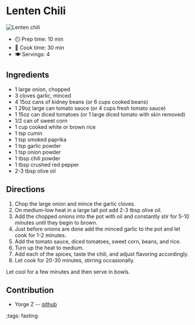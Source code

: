# Lenten Chili

![Lenten chili](pix/lenten-chili.webp)


- ⏲️ Prep time: 10 min
- 🍳 Cook time: 30 min
- 🍽️ Servings: 4

## Ingredients

- 1 large onion, chopped
- 3 cloves garlic, minced
- 4 15oz cans of kidney beans (or 6 cups cooked beans)
- 1 29oz large can tomato sauce (or 4 cups fresh tomato sauce)
- 1 15oz can diced tomatoes (or 1 large diced tomato with skin removed)
- 1/2 can of sweet corn
- 1 cup cooked white or brown rice
- 1 tsp cumin
- 1 tsp smoked paprika
- 1 tsp garlic powder
- 1 tsp onion powder
- 1 tbsp chili powder
- 1 tbsp crushed red pepper
- 2-3 tbsp olive oil

## Directions

1. Chop the large onion and mince the garlic cloves.
2. On medium-low heat in a large tall pot add 2-3 tbsp olive oil.
3. Add the chopped onions into the pot with oil and constantly stir for 5-10 minutes until they begin to brown.
4. Just before onions are done add the minced garlic to the pot and let cook for 1-2 minutes.
5. Add the tomato sauce, diced tomatoes, sweet corn, beans, and rice.
6. Turn up the heat to medium.
6. Add each of the spices, taste the chili, and adjust flavoring accordingly.
7. Let cook for 20-30 minutes, stirring occasionally.

Let cool for a few minutes and then serve in bowls.

## Contribution

- Yorge Z -- [github](https://github.com/yorgez)

;tags: fasting

